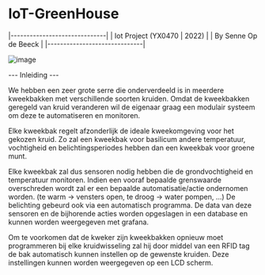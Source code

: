 # IoT-GreenHouse

|------------------------------|
|  Iot Project (YX0470 | 2022) |
|     By Senne Op de Beeck     |
|------------------------------|

![image](https://user-images.githubusercontent.com/100275526/170331411-17dd8027-8da9-4aaa-ac04-cb6da7a69829.png)


--- Inleiding ---

We hebben een zeer grote serre die onderverdeeld is in meerdere kweekbakken met verschillende soorten kruiden. Omdat de kweekbakken geregeld van kruid veranderen wil de eigenaar graag een modulair systeem om deze te automatiseren en monitoren.

Elke kweekbak regelt afzonderlijk de ideale kweekomgeving voor het gekozen kruid. Zo zal een kweekbak voor basilicum andere temperatuur, vochtigheid en belichtingsperiodes hebben dan een kweekbak voor groene munt. 

Elke kweekbak zal dus sensoren nodig hebben die de grondvochtigheid en temperatuur monitoren. Indien een vooraf bepaalde grenswaarde overschreden wordt zal er een bepaalde automatisatie/actie ondernomen worden. (te warm -> vensters open, te droog -> water pompen, ...)  De belichting gebeurd ook via een automatisch programma. 
De data van deze sensoren en de bijhorende acties worden opgeslagen in een database en kunnen 
worden weergegeven met grafana. 

Om te voorkomen dat de kweker zijn kweekbakken opnieuw moet programmeren bij elke kruidwisseling zal hij door middel van een RFID tag de bak automatisch kunnen instellen op de gewenste kruiden. Deze instellingen kunnen worden weergegeven op een LCD scherm.



